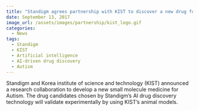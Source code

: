 ```yaml
---
title: "Standigm agrees partnership with KIST to discover a new drug for Autism"
date: September 13, 2017
image_url: /assets/images/partnership/kist_logo.gif
categories:
  - News
tags:
  - Standigm
  - KIST
  - Artificial intelligence
  - AI-driven drug discovery
  - Autism
---
```


Standigm and Korea institute of science and technology (KIST) announced a research collaboration to develop a new small molecule medicine for Autism. The drug candidates chosen by Standigm’s AI drug discovery technology will validate experimentally by using KIST’s animal models.
